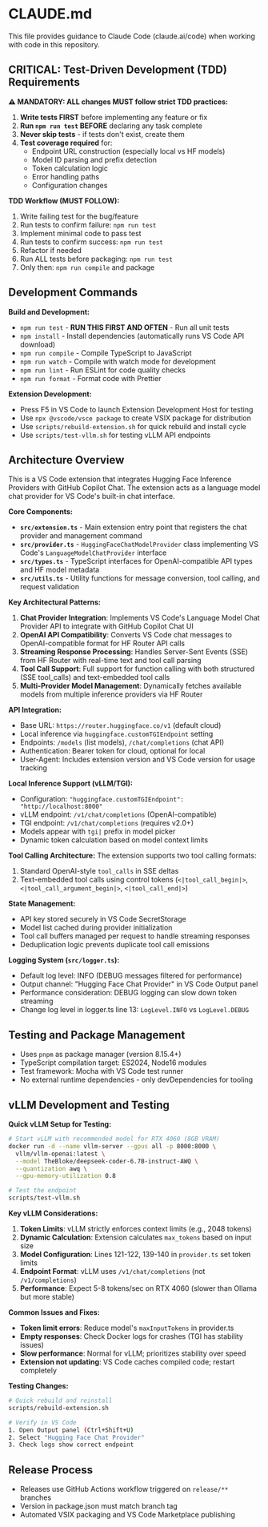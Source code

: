 # CLAUDE.md

This file provides guidance to Claude Code (claude.ai/code) when working with code in this repository.

## CRITICAL: Test-Driven Development (TDD) Requirements

**⚠️ MANDATORY: ALL changes MUST follow strict TDD practices:**
1. **Write tests FIRST** before implementing any feature or fix
2. **Run `npm run test` BEFORE** declaring any task complete
3. **Never skip tests** - if tests don't exist, create them
4. **Test coverage required** for:
   - Endpoint URL construction (especially local vs HF models)
   - Model ID parsing and prefix detection
   - Token calculation logic
   - Error handling paths
   - Configuration changes

**TDD Workflow (MUST FOLLOW):**
1. Write failing test for the bug/feature
2. Run tests to confirm failure: `npm run test`
3. Implement minimal code to pass test
4. Run tests to confirm success: `npm run test`
5. Refactor if needed
6. Run ALL tests before packaging: `npm run test`
7. Only then: `npm run compile` and package

## Development Commands

**Build and Development:**
- `npm run test` - **RUN THIS FIRST AND OFTEN** - Run all unit tests
- `npm install` - Install dependencies (automatically runs VS Code API download)
- `npm run compile` - Compile TypeScript to JavaScript
- `npm run watch` - Compile with watch mode for development
- `npm run lint` - Run ESLint for code quality checks
- `npm run format` - Format code with Prettier

**Extension Development:**
- Press F5 in VS Code to launch Extension Development Host for testing
- Use `npx @vscode/vsce package` to create VSIX package for distribution
- Use `scripts/rebuild-extension.sh` for quick rebuild and install cycle
- Use `scripts/test-vllm.sh` for testing vLLM API endpoints

## Architecture Overview

This is a VS Code extension that integrates Hugging Face Inference Providers with GitHub Copilot Chat. The extension acts as a language model chat provider for VS Code's built-in chat interface.

**Core Components:**

- **`src/extension.ts`** - Main extension entry point that registers the chat provider and management command
- **`src/provider.ts`** - `HuggingFaceChatModelProvider` class implementing VS Code's `LanguageModelChatProvider` interface
- **`src/types.ts`** - TypeScript interfaces for OpenAI-compatible API types and HF model metadata
- **`src/utils.ts`** - Utility functions for message conversion, tool calling, and request validation

**Key Architectural Patterns:**

1. **Chat Provider Integration**: Implements VS Code's Language Model Chat Provider API to integrate with GitHub Copilot Chat UI
2. **OpenAI API Compatibility**: Converts VS Code chat messages to OpenAI-compatible format for HF Router API calls
3. **Streaming Response Processing**: Handles Server-Sent Events (SSE) from HF Router with real-time text and tool call parsing
4. **Tool Call Support**: Full support for function calling with both structured (SSE tool_calls) and text-embedded tool calls
5. **Multi-Provider Model Management**: Dynamically fetches available models from multiple inference providers via HF Router

**API Integration:**
- Base URL: `https://router.huggingface.co/v1` (default cloud)
- Local inference via `huggingface.customTGIEndpoint` setting
- Endpoints: `/models` (list models), `/chat/completions` (chat API)
- Authentication: Bearer token for cloud, optional for local
- User-Agent: Includes extension version and VS Code version for usage tracking

**Local Inference Support (vLLM/TGI):**
- Configuration: `"huggingface.customTGIEndpoint": "http://localhost:8000"`
- vLLM endpoint: `/v1/chat/completions` (OpenAI-compatible)
- TGI endpoint: `/v1/chat/completions` (requires v2.0+)
- Models appear with `tgi|` prefix in model picker
- Dynamic token calculation based on model context limits

**Tool Calling Architecture:**
The extension supports two tool calling formats:
1. Standard OpenAI-style `tool_calls` in SSE deltas
2. Text-embedded tool calls using control tokens (`<|tool_call_begin|>`, `<|tool_call_argument_begin|>`, `<|tool_call_end|>`)

**State Management:**
- API key stored securely in VS Code SecretStorage
- Model list cached during provider initialization
- Tool call buffers managed per request to handle streaming responses
- Deduplication logic prevents duplicate tool call emissions

**Logging System (`src/logger.ts`):**
- Default log level: INFO (DEBUG messages filtered for performance)
- Output channel: "Hugging Face Chat Provider" in VS Code Output panel
- Performance consideration: DEBUG logging can slow down token streaming
- Change log level in logger.ts line 13: `LogLevel.INFO` vs `LogLevel.DEBUG`

## Testing and Package Management

- Uses `pnpm` as package manager (version 8.15.4+)
- TypeScript compilation target: ES2024, Node16 modules
- Test framework: Mocha with VS Code test runner
- No external runtime dependencies - only devDependencies for tooling

## vLLM Development and Testing

**Quick vLLM Setup for Testing:**
```bash
# Start vLLM with recommended model for RTX 4060 (8GB VRAM)
docker run -d --name vllm-server --gpus all -p 8000:8000 \
  vllm/vllm-openai:latest \
  --model TheBloke/deepseek-coder-6.7B-instruct-AWQ \
  --quantization awq \
  --gpu-memory-utilization 0.8

# Test the endpoint
scripts/test-vllm.sh
```

**Key vLLM Considerations:**
1. **Token Limits**: vLLM strictly enforces context limits (e.g., 2048 tokens)
2. **Dynamic Calculation**: Extension calculates `max_tokens` based on input size
3. **Model Configuration**: Lines 121-122, 139-140 in `provider.ts` set token limits
4. **Endpoint Format**: vLLM uses `/v1/chat/completions` (not `/v1/completions`)
5. **Performance**: Expect 5-8 tokens/sec on RTX 4060 (slower than Ollama but more stable)

**Common Issues and Fixes:**
- **Token limit errors**: Reduce model's `maxInputTokens` in provider.ts
- **Empty responses**: Check Docker logs for crashes (TGI has stability issues)
- **Slow performance**: Normal for vLLM; prioritizes stability over speed
- **Extension not updating**: VS Code caches compiled code; restart completely

**Testing Changes:**
```bash
# Quick rebuild and reinstall
scripts/rebuild-extension.sh

# Verify in VS Code
1. Open Output panel (Ctrl+Shift+U)
2. Select "Hugging Face Chat Provider"
3. Check logs show correct endpoint
```

## Release Process

- Releases use GitHub Actions workflow triggered on `release/**` branches
- Version in package.json must match branch tag
- Automated VSIX packaging and VS Code Marketplace publishing